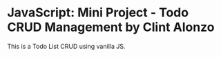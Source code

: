 # JavaScript: Mini Project - Todo CRUD Management by Clint Alonzo

This is a Todo List CRUD using vanilla JS.
